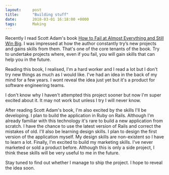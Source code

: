 ```yaml
---
layout:     post
title:      "Building stuff"
date:       2018-03-01 16:18:00 +0000
tags:       Making
---
```


Recently I read Scott Adam's book [How to Fail at Almost Everything and Still Win Big](https://www.amazon.co.uk/gp/product/B00FHI0XK2/ref=as_li_qf_asin_il_tl?ie=UTF8&tag=kadwill-21&creative=6738&linkCode=as2&creativeASIN=B00FHI0XK2&linkId=742b24496dd1d3919b4fe3fae58db767). I was impressed at how the author constantly try’s new projects and gains skills from them. That's one of the core tenants of the book. Try to undertake projects where, even if you fail, you will gain skills that can help you in the future.

Reading this book, I realised, I'm a hard worker and I read a lot but I don't try new things as much as I would like. I've had an idea in the back of my mind for a few years. I wont reveal the idea just yet but it's a product for software engineering teams.

I don't know why I haven't attempted this project sooner but now I'm super excited about it. It may not work but unless I try I will never know.

After reading Scott Adam's book, I'm also excited by the skills I'll be developing. I plan to build the application in Ruby on Rails. Although I'm already familiar with this technology it's rare to build a new application from scratch. I have the chance to use the latest version of Rails and correct the mistakes of old. I'll also be learning design skills. I plan to design the first version of the application myself. My design skills are non-existent so I have to learn a lot. Finally, I'm excited to build my marketing skills. I've never marketed or sold a product before. Although this is only a side project, I think these skills will be very useful to me in the future.

Stay tuned to find out whether I manage to ship the project. I hope to reveal the idea soon.
